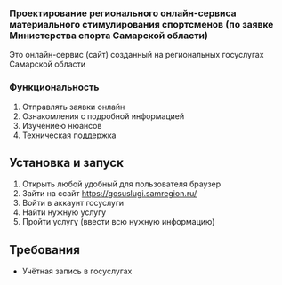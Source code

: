 ### Проектирование регионального онлайн-сервиса материального стимулирования спортсменов (по заявке Министерства спорта Самарской области)
Это онлайн-сервис (сайт) созданный на региональных госуслугах Самарской области
### Функциональность
1. Отправлять заявки онлайн
2. Ознакомления с подробной информацией
3. Изучениею нюансов
4. Техническая поддержка
## Установка и запуск
1. Открыть любой удобный для пользователя браузер
2. Зайти на ссайт https://gosuslugi.samregion.ru/
3. Войти в аккаунт госуслуги
4. Найти нужную услугу
5. Пройти услугу (ввести всю нужную информацию)
## Требования
- Учётная запись в госуслугах
